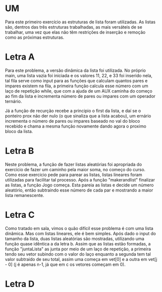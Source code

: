 # UM
 
 Para este primeiro exercício as estruturas de lista foram utilizadas. As listas são, dentros das três estruturas trabalhadas, as mais versáteis de se trabalhar, uma vez que elas não têm restrições de inserção e remoção como as próximas estruturas. 

# Letra A

Para este problema, a versão dinâmica da lista foi utilizada. No próprio main, uma lista vazia foi iniciada e os valores 11, 22, e 33 foi inserido nela, tal fila serve como input para as funções que calculam quantos pares e impares existem na fila, a primeira função calcula esse número com um laço de repetição while, que com a ajuda de um AUX caminha do começo ao fim da lista e incrementa número de pares ou impares com um operador ternário.

Já a função de recurção recebe a principio o first da lista, e daí se o ponteiro prox não der nulo (o que sinaliza que a lista acabou), um ernário incrementa o número de pares ou impares baseado no val do bloco recebido e chama a mesma função novamente dando agora o proximo bloco da lista.

# Letra B

Neste problema, a função de fazer listas aleatórias foi apropriada do exercício de fazer um caminho pela maior soma, no começo do curso. Como esse exercicio pede para parear as listas, listas lineares foram utilizadas para facilitar tal processo. Após a função "makerandlist" finalizar as listas, a função Jogo começa. Esta pareia as listas e decide um número aleatório, então subtraindo esse número de cada par e mostrando a maior lista remanescente.

# Letra C

Como tratado em sala, vimos o quão difícil esse problema é com uma lista dinâmica. Mas com listas lineares, ele é bem simples. Após dado o input do tamanho da lista, duas listas aleatórias são mostradas, utilizando uma função quase idêntica a da letra b. Assim que as listas estão formadas, a função "juntaLista" as junta por meio de um laço de repetição, a primeira tendo seu vetor subindo com o valor do laço enquanto a segunda tem tal valor subtraido de seu total, assim uma começa em vet[0] e a outra em vet[j - 0] (j é apenas n-1, já que em c os vetores começam em 0).

# Letra D


